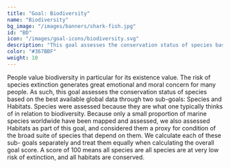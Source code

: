 ```yaml
---
title: "Goal: Biodiversity"
name: "Biodiversity"
bg_image: "/images/banners/shark-fish.jpg"
id: "BD"
icon: "/images/goal-icons/biodiversity.svg"
description: "This goal assesses the conservation status of species based on the best available global data. A score of 100 means all species are at very low risk of extinction, and all habitats are conserved."
color: "#367BBF"
weight: 10
---
```


People value biodiversity in particular for its existence value. The risk of species extinction generates great emotional and moral concern for many people. As such, this goal assesses the conservation status of species based on the best available global data through two sub-goals: Species and Habitats. Species were assessed because they are what one typically thinks of in relation to biodiversity. Because only a small proportion of marine species worldwide have been mapped and assessed, we also assessed Habitats as part of this goal, and considered them a proxy for condition of the broad suite of species that depend on them. We calculate each of these sub- goals separately and treat them equally when calculating the overall goal score. A score of 100 means all species are all species are at very low risk of extinction, and all habitats are conserved.
